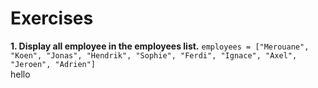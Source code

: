 # Exercises
**1. Display all employee in the employees list.**
`employees = ["Merouane", "Koen", "Jonas", "Hendrik", "Sophie", "Ferdi", "Ignace", "Axel", "Jeroen", "Adrien"]`</br>
hello
